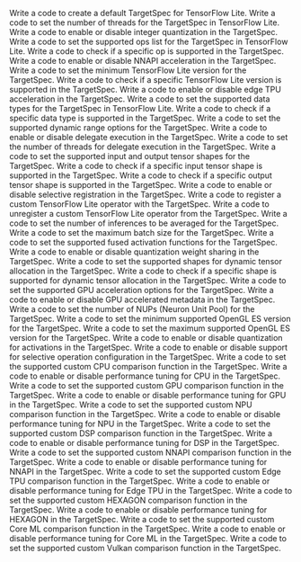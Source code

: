 Write a code to create a default TargetSpec for TensorFlow Lite.
Write a code to set the number of threads for the TargetSpec in TensorFlow Lite.
Write a code to enable or disable integer quantization in the TargetSpec.
Write a code to set the supported ops list for the TargetSpec in TensorFlow Lite.
Write a code to check if a specific op is supported in the TargetSpec.
Write a code to enable or disable NNAPI acceleration in the TargetSpec.
Write a code to set the minimum TensorFlow Lite version for the TargetSpec.
Write a code to check if a specific TensorFlow Lite version is supported in the TargetSpec.
Write a code to enable or disable edge TPU acceleration in the TargetSpec.
Write a code to set the supported data types for the TargetSpec in TensorFlow Lite.
Write a code to check if a specific data type is supported in the TargetSpec.
Write a code to set the supported dynamic range options for the TargetSpec.
Write a code to enable or disable delegate execution in the TargetSpec.
Write a code to set the number of threads for delegate execution in the TargetSpec.
Write a code to set the supported input and output tensor shapes for the TargetSpec.
Write a code to check if a specific input tensor shape is supported in the TargetSpec.
Write a code to check if a specific output tensor shape is supported in the TargetSpec.
Write a code to enable or disable selective registration in the TargetSpec.
Write a code to register a custom TensorFlow Lite operator with the TargetSpec.
Write a code to unregister a custom TensorFlow Lite operator from the TargetSpec.
Write a code to set the number of inferences to be averaged for the TargetSpec.
Write a code to set the maximum batch size for the TargetSpec.
Write a code to set the supported fused activation functions for the TargetSpec.
Write a code to enable or disable quantization weight sharing in the TargetSpec.
Write a code to set the supported shapes for dynamic tensor allocation in the TargetSpec.
Write a code to check if a specific shape is supported for dynamic tensor allocation in the TargetSpec.
Write a code to set the supported GPU acceleration options for the TargetSpec.
Write a code to enable or disable GPU accelerated metadata in the TargetSpec.
Write a code to set the number of NUPs (Neuron Unit Pool) for the TargetSpec.
Write a code to set the minimum supported OpenGL ES version for the TargetSpec.
Write a code to set the maximum supported OpenGL ES version for the TargetSpec.
Write a code to enable or disable quantization for activations in the TargetSpec.
Write a code to enable or disable support for selective operation configuration in the TargetSpec.
Write a code to set the supported custom CPU comparison function in the TargetSpec.
Write a code to enable or disable performance tuning for CPU in the TargetSpec.
Write a code to set the supported custom GPU comparison function in the TargetSpec.
Write a code to enable or disable performance tuning for GPU in the TargetSpec.
Write a code to set the supported custom NPU comparison function in the TargetSpec.
Write a code to enable or disable performance tuning for NPU in the TargetSpec.
Write a code to set the supported custom DSP comparison function in the TargetSpec.
Write a code to enable or disable performance tuning for DSP in the TargetSpec.
Write a code to set the supported custom NNAPI comparison function in the TargetSpec.
Write a code to enable or disable performance tuning for NNAPI in the TargetSpec.
Write a code to set the supported custom Edge TPU comparison function in the TargetSpec.
Write a code to enable or disable performance tuning for Edge TPU in the TargetSpec.
Write a code to set the supported custom HEXAGON comparison function in the TargetSpec.
Write a code to enable or disable performance tuning for HEXAGON in the TargetSpec.
Write a code to set the supported custom Core ML comparison function in the TargetSpec.
Write a code to enable or disable performance tuning for Core ML in the TargetSpec.
Write a code to set the supported custom Vulkan comparison function in the TargetSpec.